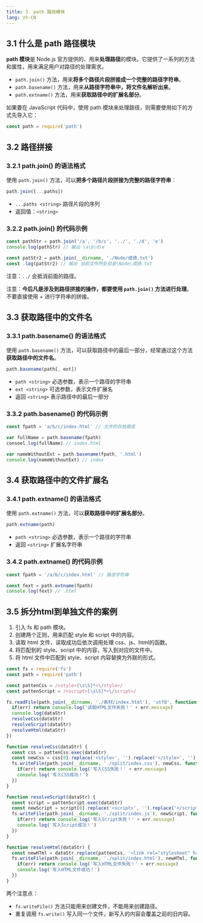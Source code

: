 ```yaml
---
title: 3. path 路径模块
lang: zh-CN
---
```


## 3.1 什么是 path 路径模块

**path 模块**是 Node.js 官方提供的、用来**处理路径**的模块。它提供了一系列的方法和属性，用来满足用户对路径的处理需求。

- `path.join()` 方法，用来**将多个路径片段拼接成一个完整的路径字符串**。
- `path.basename()` 方法，用来**从路径字符串中，将文件名解析出来**。
- `path.extname()` 方法，用来**获取路径中的扩展名部分**。

如果要在 JavaScript 代码中，使用 path 模块来处理路径，则需要使用如下的方式先导入它：

```js
const path = require('path')
```

## 3.2 路径拼接

### 3.2.1 path.join() 的语法格式

使用 `path.join()` 方法，可以**把多个路径片段拼接为完整的路径字符串**：

```js
path.join([...paths])
```

- `...paths <string>` 路径片段的序列
- 返回值：`<string>`

### 3.2.2 path.join() 的代码示例

```js
const pathStr = path.join('/a', '/b/c', '../', './d', 'e')
console.log(pathStr) // 输出 \a\b\d\e

const patStr2 = path.join(__dirname, './Node/成绩.txt')
const .log(patStr2) // 输出 当前文件所处目录\Node\成绩.txt
```

注意：`../` 会抵消前面的路径。

注意：**今后凡是涉及到路径拼接的操作，都要使用 `path.join()` 方法进行处理**。不要直接使用 + 进行字符串的拼接。

## 3.3 获取路径中的文件名

### 3.3.1 path.basename() 的语法格式

使用 `path.basename()` 方法，可以获取路径中的最后一部分，经常通过这个方法**获取路径中的文件名**。

```js
path.basename(path[, ext])
```

- `path <string>` 必选参数，表示一个路径的字符串
- `ext <string>` 可选参数，表示文件扩展名
- 返回 `<string>` 表示路径中的最后一部分

### 3.3.2 path.basename() 的代码示例

```js
const fpath = 'a/b/c/index.html' // 文件的存放路径

var fullName = path.basename(fpath)
consoel.log(fullName) // index.html

var nameWithoutExt = path.basename(fpath, '.html')
console.log(nameWithoutExt) // index
```

## 3.4 获取路径中的文件扩展名

### 3.4.1 path.extname() 的语法格式

使用 `path.extname()` 方法，可以**获取路径中的扩展名部分**。

```js
path.extname(path)
```

- `path <string>` 必选参数，表示一个路径的字符串
- 返回 `<string>` 扩展名字符串

### 3.4.2 path.extname() 的代码示例

```js
const fpath = '/a/b/c/index.html' // 路径字符串

const fext = path.extname(fpath)
console.log(fext) // .html
```

## 3.5 拆分html到单独文件的案例

1. 引入 fs 和 path 模块。
2. 创建两个正则，用来匹配 style 和 script 中的内容。
3. 读取 html 文件，读取成功后依次调用处理 css、js、html的函数。
4. 将匹配到的 style、script 中的内容，写入到对应的文件中。
5. 将 html 文件中匹配到 style、script 内容替换为外联的形式。

```js
const fs = require('fs')
const path = require('path')

const pattenCss = /<style>[\s\S]*<\/style>/
const pattenScript = /<script>[\s\S]*<\/script>/

fs.readFile(path.join(__dirname, './素材/index.html'), 'utf8', function (err, dataStr) {
  if(err) return console.log('读取HTML文件失败！' + err.message)
  console.log(dataStr)
  resolveCss(dataStr)
  resolveScript(dataStr)
  resolveHtml(dataStr)
})

function resolveCss(dataStr) {
  const css = pattenCss.exec(dataStr)
  const newCss = css[0].replace('<style>', '').replace('</style>', '')
  fs.writeFile(path.join(__dirname, './split/index.css'), newCss, function(err) {
    if(err) return console.log('写入CSS失败！' + err.message)
    console.log('写入CSS成功！')
  })
}

function resolveScript(dataStr) {
  const script = pattenScript.exec(dataStr)
  const newScript = script[0].replace('<script>', '').replace('</script>', '')
  fs.writeFile(path.join(__dirname, './split/index.js'), newScript, function(err) {
    if(err) return console.log('写入Script失败！' + err.message)
    console.log('写入Script成功！')
  })
}

function resolveHtml(dataStr) {
  const newHTml = dataStr.replace(pattenCss, '<link rel="stylesheet" href="./index.css" />').replace(pattenScript, '<script src="./index.js"></script>')
  fs.writeFile(path.join(__dirname, './split/index.html'), newHTml, function(err) {
    if(err) return console.log('写入HTML文件失败！' + err.message)
    console.log('写入HTML文件成功！')
  })
}
```

两个注意点：

- `fs.writeFile()` 方法只能用来创建文件，不能用来创建路径。
- 重复调用 `fs.write()` 写入同一个文件，新写入的内容会覆盖之前的旧内容。
